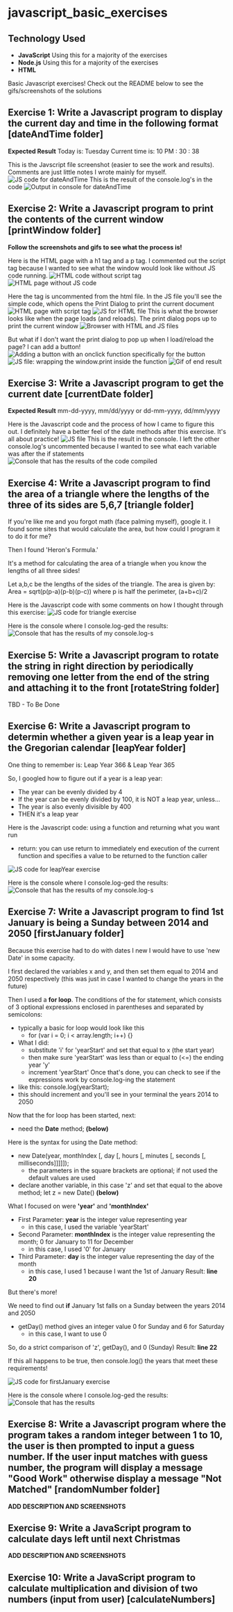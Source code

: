 # javascript_basic_exercises
## Technology Used
- **JavaScript** Using this for a majority of the exercises
- **Node.js** Using this for a majority of the exercises
- **HTML**

Basic Javascript exercises! Check out the README below to see the gifs/screenshots of the solutions

## Exercise 1: Write a Javascript program to display the current day and time in the following format [dateAndTime folder]
**Expected Result**
Today is: Tuesday
Current time is: 10 PM : 30 : 38

This is the Javscript file screenshot (easier to see the work and results). Comments are just little notes I wrote mainly for myself.
![JS code for dateAndTime](./images/dateAndTime.png)
This is the result of the console.log's in the code
![Output in console for dateAndTime](./images/dateAndTime2.png)

## Exercise 2: Write a Javascript program to print the contents of the current window [printWindow folder]
**Follow the screenshots and gifs to see what the process is!**

Here is the HTML page with a h1 tag and a p tag. I commented out the script tag because I wanted to see what the window would look like without JS code running.
![HTML code without script tag](./images/printWindow1.png)
![HTML page without JS code](./images/printWindow2.png)

Here the <script></script> tag is uncommented from the html file. In the JS file you'll see the simple code, which opens the Print Dialog to print the current document
![HTML page with script tag](./images/printWindow3.png)
![JS for HTML file](./images/printWindow3a.png)
This is what the browser looks like when the page loads (and reloads). The print dialog pops up to print the current window
![Browser with HTML and JS files](./images/printWindow4.png)

But what if I don't want the print dialog to pop up when I load/reload the page? I can add a button!
![Adding a button with an onclick function specifically for the button](./images/printWindow5a.png)
![JS file: wrapping the window.print inside the function](./images/printWindow5.png)
![Gif of end result](https://media.giphy.com/media/ftd3PTUmfgrX0mgMSf/giphy.gif)

## Exercise 3: Write a Javascript program to get the current date [currentDate folder]
**Expected Result**
mm-dd-yyyy, mm/dd/yyyy or dd-mm-yyyy, dd/mm/yyyy

Here is the Javascript code and the process of how I came to figure this out. I definitely have a better feel of the date methods after this exercise. It's all about practice!
![JS file ](./images/currentdate1.png)
This is the result in the console. I left the other console.log's uncommented because I wanted to see what each variable was after the if statements
![Console that has the results of the code compiled](./images/currentdate2.png)

## Exercise 4: Write a Javascript program to find the area of a triangle where the lengths of the three of its sides are 5,6,7 [triangle folder]
If you're like me and you forgot math (face palming myself), google it. I found some sites that would calculate the area, but how could I program it to do it for me? 

Then I found 'Heron's Formula.' 

It's a method for calculating the area of a triangle when you know the lengths of all three sides! 

Let a,b,c be the lengths of the sides of the triangle. The area is given by: Area = sqrt(p(p-a)(p-b)(p-c)) where p is half the perimeter, (a+b+c)/2

Here is the Javascript code with some comments on how I thought through this exercise:
![JS code for triangle exercise](./images/traingle1.png)

Here is the console where I console.log-ged the results:
![Console that has the results of my console.log-s](./images/triangle2.png)

## Exercise 5: Write a Javascript program to rotate the string in right direction by periodically removing one letter from the end of the string and attaching it to the front [rotateString folder]
TBD - To Be Done

## Exercise 6: Write a Javascript program to determin whether a given year is a leap year in the Gregorian calendar [leapYear folder]
One thing to remember is: Leap Year 366 & Leap Year 365

So, I googled how to figure out if a year is a leap year:
- The year can be evenly divided by 4
- If the year can be evenly divided by 100, it is NOT a leap year, unless...
- The year is also evenly divisible by 400
- THEN it's a leap year

Here is the Javascript code: using a function and returning what you want run
- return: you can use return to immediately end execution of the current function and specifies a value to be returned to the function caller

![JS code for leapYear exercise](./images/leapYear1.png)

Here is the console where I console.log-ged the results:
![Console that has the results of my console.log-s](./images/leapYear2.png)

## Exercise 7: Write a Javascript program to find 1st January is being a Sunday between 2014 and 2050 [firstJanuary folder]
Because this exercise had to do with dates I new I would have to use 'new Date' in some capacity.

I first declared the variables x and y, and then set them equal to 2014 and 2050 respectively (this was just in case I wanted to change the years in the future)

Then I used a **for loop**. The conditions of the for statement, which consists of 3 optional expressions enclosed in parentheses and separated by semicolons:
- typically a basic for loop would look like this
  - for (var i = 0; i < array.length; i++) {}
- What I did:
  - substitute 'i' for 'yearStart' and set that equal to x (the start year)
  - then make sure 'yearStart' was less than or equal to (<=) the ending year 'y'
  - increment 'yearStart'
Once that's done, you can check to see if the expressions work by console.log-ing the statement
- like this: console.log(yearStart);
- this should increment and you'll see in your terminal the years 2014 to 2050

Now that the for loop has been started, next:
- need the **Date** method; **(below)**

Here is the syntax for using the Date method: 
- new Date(year, monthIndex [, day [, hours [, minutes [, seconds [, milliseconds]]]]]);
  - the parameters in the square brackets are optional; if not used the default values are used
- declare another variable, in this case 'z' and set that equal to the above method; let z = new Date() **(below)**

What I focused on were **'year'** and **'monthIndex'** 
- First Parameter: **year** is the integer value representing year
  - in this case, I used the variable 'yearStart'
- Second Parameter: **monthIndex** is the integer value representing the month; 0 for January to 11 for December
  - in this case, I used '0' for January
- Third Parameter: **day** is the integer value representing the day of the month
  - in this case, I used 1 because I want the 1st of January
Result: **line 20**

But there's more!

We need to find out **if** January 1st falls on a Sunday between the years 2014 and 2050
- getDay() method gives an integer value 0 for Sunday and 6 for Saturday
  - in this case, I want to use 0

So, do a strict comparison of 'z', getDay(), and 0 (Sunday)
Result: **line 22**

If this all happens to be true, then console.log() the years that meet these requirements!

![JS code for firstJanuary exercise](./images/firstJanuary1.png)

Here is the console where I console.log-ged the results:
![Console that has the results](./images/firstJanuary2.png)

## Exercise 8: Write a Javascript program where the program takes a random integer between 1 to 10, the user is then prompted to input a guess number. If the user input matches with guess number, the program will display a message "Good Work" otherwise display a message "Not Matched" [randomNumber folder]
**ADD DESCRIPTION AND SCREENSHOTS**

## Exercise 9: Write a JavaScript program to calculate days left until next Christmas
**ADD DESCRIPTION AND SCREENSHOTS**

## Exercise 10: Write a JavaScript program to calculate multiplication and division of two numbers (input from user) [calculateNumbers]




